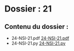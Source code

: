 # Dossier : 21
 
 ## Contenu du dossier : 
- 24-NSI-21.pdf [24-NSI-21.pdf](./24-NSI-21.pdf)
- 24-NSI-21.py [24-NSI-21.py](./24-NSI-21.py)
